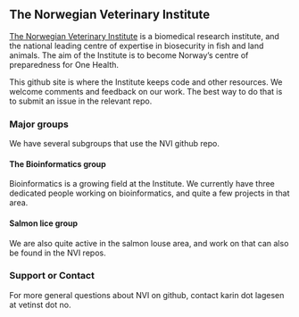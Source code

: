 ## The Norwegian Veterinary Institute

[The Norwegian Veterinary Institute](www.vetinst.no) is a biomedical research institute, and the national leading centre of expertise in biosecurity in fish and land animals. The aim of the Institute is to become Norway’s centre of preparedness for One Health.  

This github site is where the Institute keeps code and other resources. We welcome comments and feedback on our work. The best way to do that is to submit an issue in the relevant repo. 

### Major groups

We have several subgroups that use the NVI github repo. 

#### The Bioinformatics group

Bioinformatics is a growing field at the Institute. We currently have three dedicated people working on bioinformatics, and quite a few projects in that area.

#### Salmon lice group

We are also quite active in the salmon louse area, and work on that can also be found in the NVI repos. 

### Support or Contact

For more general questions about NVI on github, contact karin dot lagesen at vetinst dot no.
